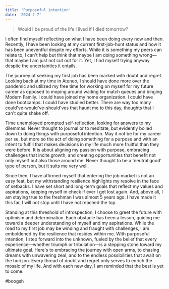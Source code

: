 ```yaml
---
title: 'Purposeful intention'
date: '2024-2-7'
---
```


> Would I be proud of the life I lived if I died tomorrow?

I often find myself reflecting on what I have been doing every now and then. Recently, I have been looking at my current first-job-hunt status and how it has been uneventful despite my efforts. While it is something my peers can relate to, I can't help but think that maybe I am doing something wrong—that maybe I am just not cut out for it. Yet, I find myself trying anyway despite the uncertainties it entails. 

The journey of seeking my first job has been marked with doubt and regret. Looking back at my time in Ateneo, I should have done more over the pandemic and utilized my free time for working on myself for my future career as opposed to moping around waiting for match queues and binging Modern Family. I could have joined my home organization. I could have done bootcamps. I could have studied better. There are way too many could've-would've-should'ves that haunt me to this day, thoughts that I can't quite shake off. 

Time unemployed prompted self-reflection, looking for answers to my dilemmas. Never thought to journal or to meditate, but evidently boiled down to doing things with purposeful intention. May it not be for my career per se, but more so the act of doing something for a purpose and with an intent to fulfill that makes decisions in my life much more fruitful than they were before. It is about aligning my passion with purpose, embracing challenges that incite growth, and creating opportunities that benefit not only myself but also those around me. Never thought to be a 'neutral good' type of person, but it suits me very well. 

Since then, I have affirmed myself that entering the job market is not an easy feat, but my withstanding resilience highlights my resolve in the face of setbacks. I have set short and long-term goals that reflect my values and aspirations, keeping myself in check if ever I get lost again. And, above all, I am staying true to the freshman I was almost 5 years ago. I have made it this far, I will not stop until I have not reached the top. 

Standing at this threshold of introspection, I choose to greet the future with optimism and determination. Each obstacle has been a lesson, guiding me toward a deeper understanding of myself and my aspirations. While the road to my first job may be winding and fraught with challenges, I am emboldened by the resilience that resides within me. With purposeful intention, I step forward into the unknown, fueled by the belief that every experience—whether triumph or tribulation—is a stepping stone toward my ultimate goal. Here's to embracing the journey with open arms, to chasing dreams with unwavering zeal, and to the endless possibilities that await on the horizon. Every thread of doubt and regret only serves to enrich the mosaic of my life. And with each new day, I am reminded that the best is yet to come.

#boogsh
